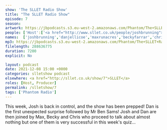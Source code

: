 ```yaml
---
show: 'The SLLET Radio Show'
title: "The SLLET Radio Show"
episode: 7
season: 
artwork: https://jbpodcasts.s3.eu-west-2.amazonaws.com/Phantom/The+SLLET+Radio+Show/2021-09-27+-+SLLET+radio+square.png
people: ['Host':['<a href="http://www.sllet.co.uk/people/joshbrunning">Josh Brunning</a>','<a href="http://www.sllet.co.uk/people/danjellicoe">Dan Jellicoe</a>'],'With Special Guest':'<a href="http://www.sllet.co.uk/people/bensams">Ben Sams</a>',  'Guests': ['<a href="http://www.sllet.co.uk/people/maxrunacres">Max Runacres</a>','<a href="http://www.sllet.co.uk/people/beckyfarrar">Becky Farrar</a>','<a href="http://www.sllet.co.uk/people/chrisrice">Chris Rice</a>']]
names:  ['joshbrunning','danjellicoe','maxrunacres','beckyfarrar','chrisrice','bensams']
mp3: https://jbpodcasts.s3.eu-west-2.amazonaws.com/Phantom/The+SLLET+Radio+Show/2021-12-08+-+07.mp3
filelength: 288636775
duration: 7200
explicit: No

layout: podcast
date: 2021-12-08 15:00 +0000
categories: slletshow podcast
elsewhere: <a href="http://sllet.co.uk/show/7">SLLET</a>
roles: [Host, Producer]
permalink: /slletshow/7
tags: ['Phantom Radio']
---
```


This week, Josh is back in control, and the show has been prepped! Dan is the first unexpected surprise followed by Mr Ben Sams! Josh and Dan are then joined by Max, Becky and Chris who proceed to talk about almost nothing but one of them is very successful in this week's quiz... 
